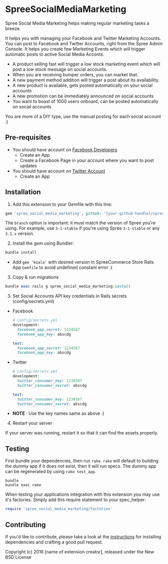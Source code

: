 SpreeSocialMediaMarketing
=========================
Spree Social Media Marketing helps making regular marketing tasks a breeze.

It helps you with managing your Facebook and Twitter Marketing Accounts.
You can post to Facebook and Twitter Accounts, right from the Spree Admin Console.
It helps you create few Marketing Events which will trigger automatic posts to active Social
Media Acconts.
- A product selling fast will trigger a low stock marketing event which
  will post a low stock message on social accounts.
- When you are receiving bumper orders, you can market that.
- A new payment method addition will trigger a post about its
  availability.
- A new product is available, gets posted automatically on your social
  accounts
- A new promotion can be immediately announced on social accounts
- You want to boast of 1000 users onboard, can be posted automatically
  on social accounts

You are more of a DIY type, use the manual posting for each social
account :)

## Pre-requisites

- You should have account on [Facebook Developers](https://developers.facebook.com)
  - Create an App
  - Create a Facebook Page in your account where you want to post
    updates
- You should have account on [Twitter Account](https://apps.twitter.com)
  - Create an App

## Installation

1. Add this extension to your Gemfile with this line:
  ```ruby
  gem 'spree_social_media_marketing', github: '[your-github-handle]/spree-social-media-marketing', branch: 'X-X-stable'
  ```

  The `branch` option is important: it must match the version of Spree you're using.
  For example, use `3-1-stable` if you're using Spree `3-1-stable` or any `3.1.x` version.

2. Install the gem using Bundler:
  ```ruby
  bundle install
  ```

   - Add `gem 'koala'` with desired version in SpreeCommerce Store Rails App `Gemfile` to avoid undefined constant error :(

3. Copy & run migrations
  ```ruby
  bundle exec rails g spree_social_media_marketing:install
  ```

3. Set Social Accounts API key credentials in Rails secrets (config/secrets.yml)

  - Facebook

    ```ruby
    # config/secrets.yml
    development:
      facebook_app_secret: 1234567
      facebook_app_key: abscdg

    test:
      facebook_app_secret: 1234567
      facebook_app_key: abscdg
    ```

  - Twitter

    ```ruby
    # config/secrets.yml
    development:
      twitter_consumer_key: 1234567
      twitter_consumer_secret: abscdg

    test:
      twitter_consumer_key: 1234567
      twitter_consumer_secret: abscdg
    ```

  - **NOTE** : Use the key names same as above :)

4. Restart your server

  If your server was running, restart it so that it can find the assets properly.


## Testing

First bundle your dependencies, then run `rake`. `rake` will default to building the dummy app if it does not exist, then it will run specs. The dummy app can be regenerated by using `rake test_app`.

```shell
bundle
bundle exec rake
```

When testing your applications integration with this extension you may use it's factories.
Simply add this require statement to your spec_helper:

```ruby
require 'spree_social_media_marketing/factories'
```


## Contributing

If you'd like to contribute, please take a look at the
[instructions](CONTRIBUTING.md) for installing dependencies and crafting a good
pull request.

Copyright (c) 2016 [name of extension creator], released under the New BSD License

